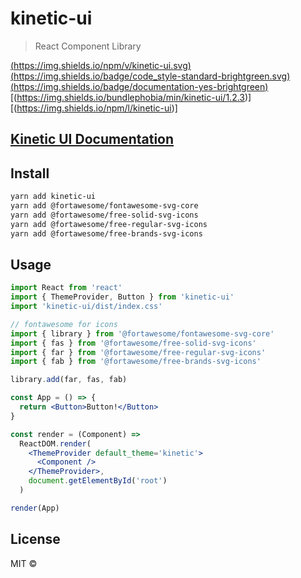# kinetic-ui

> React Component Library

[(https://img.shields.io/npm/v/kinetic-ui.svg)](https://www.npmjs.com/package/kinetic-ui)
[(https://img.shields.io/badge/code_style-standard-brightgreen.svg)](https://standardjs.com)
[(https://img.shields.io/badge/documentation-yes-brightgreen)](https://aqueous-mountain-73542.herokuapp.com/)
[(https://img.shields.io/bundlephobia/min/kinetic-ui/1.2.3)]
[(https://img.shields.io/npm/l/kinetic-ui)]

## [Kinetic UI Documentation](https://aqueous-mountain-73542.herokuapp.com/)

## Install

```bash
yarn add kinetic-ui
yarn add @fortawesome/fontawesome-svg-core
yarn add @fortawesome/free-solid-svg-icons
yarn add @fortawesome/free-regular-svg-icons
yarn add @fortawesome/free-brands-svg-icons
```

## Usage

```jsx
import React from 'react'
import { ThemeProvider, Button } from 'kinetic-ui'
import 'kinetic-ui/dist/index.css'

// fontawesome for icons
import { library } from '@fortawesome/fontawesome-svg-core'
import { fas } from '@fortawesome/free-solid-svg-icons'
import { far } from '@fortawesome/free-regular-svg-icons'
import { fab } from '@fortawesome/free-brands-svg-icons'

library.add(far, fas, fab)

const App = () => {
  return <Button>Button!</Button>
}

const render = (Component) =>
  ReactDOM.render(
    <ThemeProvider default_theme='kinetic'>
      <Component />
    </ThemeProvider>,
    document.getElementById('root')
  )

render(App)
```

## License

MIT © [](https://github.com/)
